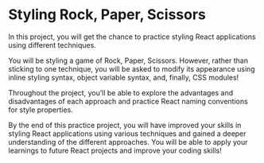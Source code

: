 # Styling Rock, Paper, Scissors

In this project, you will get the chance to practice styling React applications using different techniques.

You will be styling a game of Rock, Paper, Scissors. However, rather than sticking to one technique, you will be asked to modify its appearance using inline styling syntax, object variable syntax, and, finally, CSS modules!

Throughout the project, you’ll be able to explore the advantages and disadvantages of each approach and practice React naming conventions for style properties.

By the end of this practice project, you will have improved your skills in styling React applications using various techniques and gained a deeper understanding of the different approaches. You will be able to apply your learnings to future React projects and improve your coding skills!
